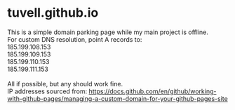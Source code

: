 # tuvell.github.io
This is a simple domain parking page while my main project is offline.<br />
For custom DNS resolution, point A records to:<br />
185.199.108.153<br />
185.199.109.153<br />
185.199.110.153<br />
185.199.111.153<br />
<br />
All if possible, but any should work fine.<br />
IP addresses sourced from: https://docs.github.com/en/github/working-with-github-pages/managing-a-custom-domain-for-your-github-pages-site
